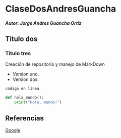 # ClaseDosAndresGuancha
##### Autor: Jorge Andres Guancha Ortiz
## Titulo dos
### Titulo tres
Creación de repositorio y manejo de MarkDown
- Version uno.
- Version dos.

`código en línea`

```python
def hola_mundo():
    print("Hola, mundo!")
```

## Referencias

[Google](https://www.google.com)
